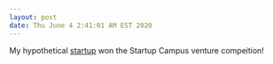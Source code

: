 ```yaml
---
layout: post
date: Thu June 4 2:41:01 AM EST 2020
---
```


My hypothetical [startup](https://www.startup-campus.ch/de/startups/silver-spec/) won the Startup Campus venture compeition!
